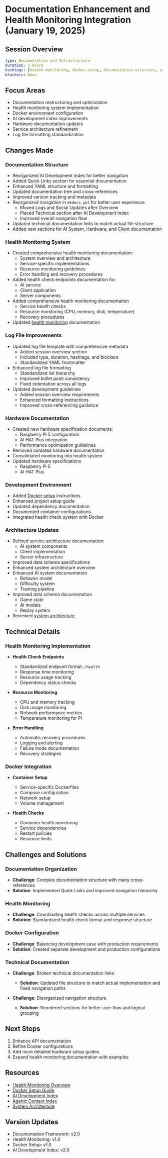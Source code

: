 # Documentation Enhancement and Health Monitoring Integration (January 19, 2025)

## Session Overview
```yaml
type: Documentation and Infrastructure
duration: 3 hours
hashtags: [health-monitoring, docker-setup, documentation-structure, ai-development, infrastructure, log-format]
blockers: None
```

## Focus Areas

* Documentation restructuring and optimization
* Health monitoring system implementation
* Docker environment configuration
* AI development index improvements
* Hardware documentation updates
* Service architecture refinement
* Log file formatting standardization

## Changes Made

### Documentation Structure

* Reorganized AI Development Index for better navigation
* Added Quick Links section for essential documentation
* Enhanced YAML structure and formatting
* Updated documentation tree and cross-references
* Improved version tracking and metadata
* Reorganized navigation in `mkdocs.yml` for better user experience
    * Moved Logs and Social Updates after Overview
    * Placed Technical section after AI Development Index
    * Improved overall navigation flow
* Updated technical documentation links to match actual file structure
* Added new sections for AI System, Hardware, and Client documentation

### Health Monitoring System

* Created comprehensive health monitoring documentation:
    * System overview and architecture
    * Service-specific implementations
    * Resource monitoring guidelines
    * Error handling and recovery procedures
* Added health check endpoints documentation for:
    * AI service
    * Client application
    * Server components
* Added comprehensive health monitoring documentation
    * Service health checks
    * Resource monitoring (CPU, memory, disk, temperature)
    * Recovery procedures
* Updated [health monitoring](../../technical/health/index.md) documentation

### Log File Improvements

* Updated log file template with comprehensive metadata
    * Added session overview section
    * Included type, duration, hashtags, and blockers
    * Standardized YAML frontmatter
* Enhanced log file formatting
    * Standardized list hierarchy
    * Improved bullet point consistency
    * Fixed indentation across all logs
* Updated development guidelines
    * Added session overview requirements
    * Enhanced formatting instructions
    * Improved cross-referencing guidance

### Hardware Documentation

* Created new hardware specification documents:
    * Raspberry Pi 5 configuration
    * AI HAT Plus integration
    * Performance optimization guidelines
* Removed outdated hardware documentation
* Consolidated monitoring into health system
* Updated hardware specifications
    * Raspberry Pi 5
    * AI HAT Plus

### Development Environment

* Added [Docker setup](../../technical/setup/docker.md) instructions
* Enhanced project setup guide
* Updated dependency documentation
* Documented container configurations
* Integrated health check system with Docker

### Architecture Updates

* Refined service architecture documentation:
    * AI system components
    * Client implementation
    * Server infrastructure
* Improved data schema specifications
* Enhanced system architecture overview
* Enhanced AI system documentation
    * Behavior model
    * Difficulty system
    * Training pipeline
* Improved data schema documentation
    * Game state
    * AI models
    * Replay system
* Reviewed [system architecture](../../overview/system-architecture.md)

## Technical Details

### Health Monitoring Implementation

* **Health Check Endpoints**
    * Standardized endpoint format: `/health`
    * Response time monitoring
    * Resource usage tracking
    * Dependency status checks

* **Resource Monitoring**
    * CPU and memory tracking
    * Disk usage monitoring
    * Network performance metrics
    * Temperature monitoring for Pi

* **Error Handling**
    * Automatic recovery procedures
    * Logging and alerting
    * Failure mode documentation
    * Recovery strategies

### Docker Integration

* **Container Setup**
    * Service-specific Dockerfiles
    * Compose configuration
    * Network setup
    * Volume management

* **Health Checks**
    * Container health monitoring
    * Service dependencies
    * Restart policies
    * Resource limits

## Challenges and Solutions

### Documentation Organization

* **Challenge**: Complex documentation structure with many cross-references
* **Solution**: Implemented Quick Links and improved navigation hierarchy

### Health Monitoring

* **Challenge**: Coordinating health checks across multiple services
* **Solution**: Standardized health check format and response structure

### Docker Configuration

* **Challenge**: Balancing development ease with production requirements
* **Solution**: Created separate development and production configurations

### Technical Documentation

* **Challenge**: Broken technical documentation links
    * **Solution**: Updated file structure to match actual implementation and fixed navigation paths

* **Challenge**: Disorganized navigation structure
    * **Solution**: Reordered sections for better user flow and logical grouping

## Next Steps
1. Enhance API documentation
2. Refine Docker configurations
3. Add more detailed hardware setup guides
4. Expand health monitoring documentation with examples

## Resources

* [Health Monitoring Overview](../../technical/health/index.md)
* [Docker Setup Guide](../../technical/setup/docker.md)
* [AI Development Index](../../AI_DEVELOPMENT_INDEX.md)
* [Agenic Context Index](../../meta/implementation/ai/agenic-context-index.md)
* [System Architecture](../../overview/system-architecture.md)

## Version Updates

* Documentation Framework: v2.0
* Health Monitoring: v1.0
* Docker Setup: v1.0
* AI Development Index: v2.0
